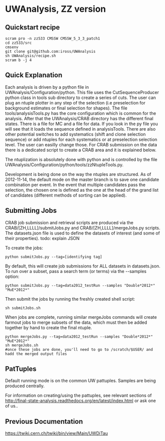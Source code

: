 UWAnalysis, ZZ version
======================

Quickstart recipe
-----------------
    scram pro -n zz533 CMSSW CMSSW_5_3_3_patch1
    cd zz533/src                                                                                                                                                                                                    
    cmsenv
    git clone git@github.com:iross/UWAnalysis
    sh UWAnalysis/recipe.sh
    scram b -j 4

Quick Explanation
-----------------
Each analysis is driven by a python file in UWAnalysis/Configuration/python. This file uses the CutSequenceProducer python class in tools sub directory to create a series of cuts. The user can plug an ntuple plotter in any step of the selection (i.e preselection for background estimates or final selection for shapes). The file tools/analysisTools.py has the core configuration which is common for the analysis. After that the UWAnalysis/CRAB directory has the different final states. There is a file for MC and a file for data. If you look in the py file you will see that it loads the sequence defined in analysisTools. There are also other potential switches to add systematics (shift and clone selection sequence) or add ntuples for each systematics or at preselection selection level. The user can easilly change those. For CRAB submission on the data there is a dedicated script to create a CRAB area and it is explained below.

The ntuplization is absolutely done with python and is controlled by the file UWAnalysis/Configuration/python/tools/zzNtupleTools.py.

Development is being done on the way the ntuples are structured. As of 2012-11-14, the default mode on the master branch is to save one candidate combination per event. In the event that multiple candidates pass the selection, the chosen one is defined as the one at the head of the grand list of candidates (different methods of sorting can be applied).

Submitting Jobs
---------------
CRAB job submission and retrieval scripts are produced via the CRAB/[ZH,LLLL]/submitJobs.py and CRAB/[ZH,LLLL]/mergeJobs.py scripts. The datasets.json file is used to define the datasets of interest (and some of their properties). todo: explain JSON

To create the jobs:

    python submitJobs.py --tag=[identifying tag]
    
By default, this will create job submissions for ALL datasets in datasets.json. To run over a subset, pass a search term (or terms) via the --samples option:

    python submitJobs.py --tag=data2012_testRun --samples "Double*2012*" "MuE*2012*"
    
Then submit the jobs by running the freshly created shell script:

    sh submitJobs.sh

When jobs are complete, running similar mergeJobs commands will create farmout jobs to merge subsets of the data, which must then be added together by hand to create the final ntuple.
   
    python mergeJobs.py --tag=data2012_testRun --samples "Double*2012*" "MuE*2012*"
    sh mergeJobs.sh
    #once these jobs are done, you'll need to go to /scratch/$USER/ and hadd the merged output files


PatTuples
----------------
Default running mode is on the common UW pattuples. Samples are being produced centrally.

For information on creating/using the pattuples, see relevant sections of http://final-state-analysis.readthedocs.org/en/latest/index.html or ask one of us..

Previous Documentation
----------------------
https://twiki.cern.ch/twiki/bin/view/Main/UWDiTau
